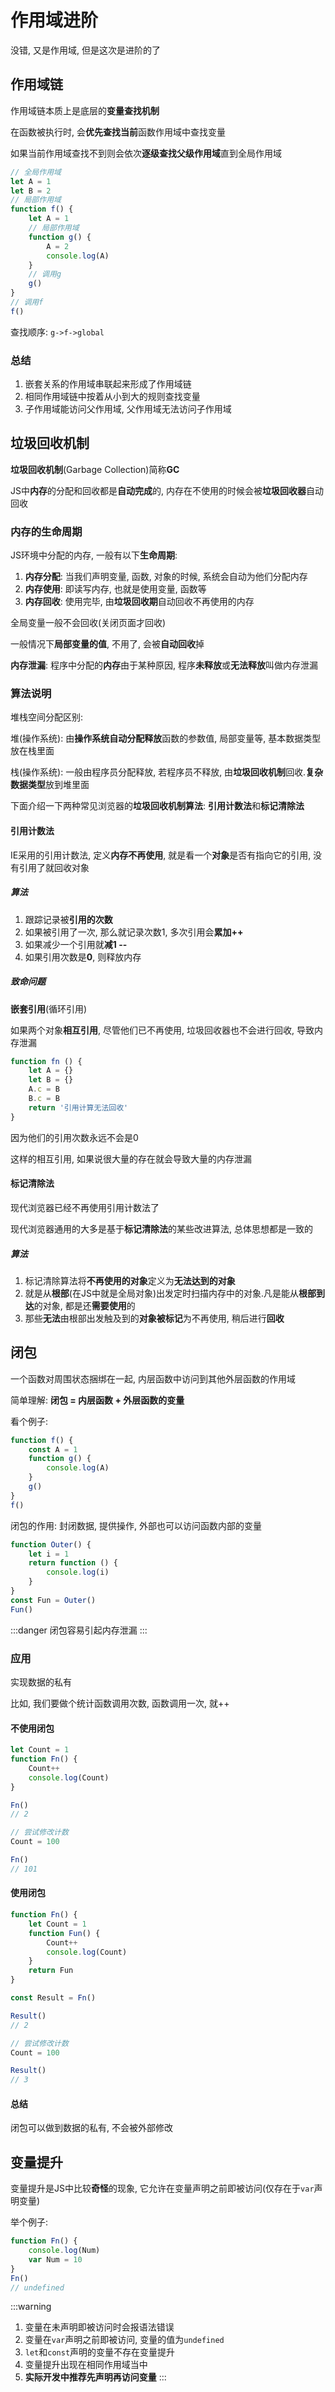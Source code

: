 # 作用域进阶

没错, 又是作用域, 但是这次是进阶的了

## 作用域链

作用域链本质上是底层的**变量查找机制**

在函数被执行时, 会**优先查找当前**函数作用域中查找变量

如果当前作用域查找不到则会依次**逐级查找父级作用域**直到全局作用域

```js
// 全局作用域
let A = 1
let B = 2
// 局部作用域
function f() {
    let A = 1
    // 局部作用域
    function g() {
        A = 2
        console.log(A)
    }
    // 调用g
    g()
}
// 调用f
f()
```

查找顺序: `g->f->global`

### 总结

1. 嵌套关系的作用域串联起来形成了作用域链
2. 相同作用域链中按着从小到大的规则查找变量
3. 子作用域能访问父作用域, 父作用域无法访问子作用域

## 垃圾回收机制

**垃圾回收机制**(Garbage Collection)简称**GC**

JS中**内存**的分配和回收都是**自动完成**的, 内存在不使用的时候会被**垃圾回收器**自动回收

### 内存的生命周期

JS环境中分配的内存, 一般有以下**生命周期**:

1. **内存分配**: 当我们声明变量, 函数, 对象的时候, 系统会自动为他们分配内存
2. **内存使用**: 即读写内存, 也就是使用变量, 函数等
3. **内存回收**: 使用完毕, 由**垃圾回收期**自动回收不再使用的内存

全局变量一般不会回收(关闭页面才回收)

一般情况下**局部变量的值**, 不用了, 会被**自动回收**掉

**内存泄漏**: 程序中分配的**内存**由于某种原因, 程序**未释放**或**无法释放**叫做内存泄漏

### 算法说明

堆栈空间分配区别:

堆(操作系统): 由**操作系统自动分配释放**函数的参数值, 局部变量等, 基本数据类型放在栈里面

栈(操作系统): 一般由程序员分配释放, 若程序员不释放, 由**垃圾回收机制**回收.**复杂数据类型**放到堆里面

下面介绍一下两种常见浏览器的**垃圾回收机制算法**: **引用计数法**和**标记清除法**

#### 引用计数法

IE采用的引用计数法, 定义**内存不再使用**, 就是看一个**对象**是否有指向它的引用, 没有引用了就回收对象

##### 算法

1. 跟踪记录被**引用的次数**
2. 如果被引用了一次, 那么就记录次数1, 多次引用会**累加++**
3. 如果减少一个引用就**减1 --**
4. 如果引用次数是**0**, 则释放内存

##### 致命问题

**嵌套引用**(循环引用)

如果两个对象**相互引用**, 尽管他们已不再使用, 垃圾回收器也不会进行回收, 导致内存泄漏

```js
function fn () {
    let A = {}
    let B = {}
    A.c = B
    B.c = B
    return '引用计算无法回收'
}
```

因为他们的引用次数永远不会是0

这样的相互引用, 如果说很大量的存在就会导致大量的内存泄漏

#### 标记清除法

现代浏览器已经不再使用引用计数法了

现代浏览器通用的大多是基于**标记清除法**的某些改进算法, 总体思想都是一致的

##### 算法

1. 标记清除算法将**不再使用的对象**定义为**无法达到的对象**
2. 就是从**根部**(在JS中就是全局对象)出发定时扫描内存中的对象.凡是能从**根部到达**的对象, 都是还**需要使用**的
3. 那些**无法**由根部出发触及到的**对象被标记**为不再使用, 稍后进行**回收**

## 闭包

一个函数对周围状态捆绑在一起, 内层函数中访问到其他外层函数的作用域

简单理解: **闭包 = 内层函数 + 外层函数的变量**

看个例子:

```js
function f() {
    const A = 1
    function g() {
        console.log(A)
    }
    g()
}
f()
```

闭包的作用: 封闭数据, 提供操作, 外部也可以访问函数内部的变量

```js
function Outer() {
    let i = 1
    return function () {
        console.log(i)
    }
}
const Fun = Outer()
Fun()
```

:::danger
闭包容易引起内存泄漏
:::

### 应用

实现数据的私有

比如, 我们要做个统计函数调用次数, 函数调用一次, 就++

#### 不使用闭包

```js
let Count = 1
function Fn() {
    Count++
    console.log(Count)
}

Fn()
// 2

// 尝试修改计数
Count = 100

Fn()
// 101
```

#### 使用闭包

```js
function Fn() {
    let Count = 1
    function Fun() {
        Count++
        console.log(Count)
    }
    return Fun
}

const Result = Fn()

Result()
// 2

// 尝试修改计数
Count = 100

Result()
// 3
```

#### 总结

闭包可以做到数据的私有, 不会被外部修改

## 变量提升

变量提升是JS中比较**奇怪**的现象, 它允许在变量声明之前即被访问(仅存在于`var`声明变量)

举个例子:

```js
function Fn() {
    console.log(Num)
    var Num = 10
}
Fn()
// undefined
```

:::warning
1. 变量在未声明即被访问时会报语法错误
2. 变量在`var`声明之前即被访问, 变量的值为`undefined`
3. `let`和`const`声明的变量不存在变量提升
4. 变量提升出现在相同作用域当中
5. **实际开发中推荐先声明再访问变量**
:::
